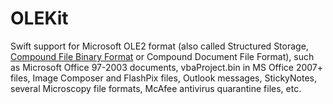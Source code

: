 # OLEKit

Swift support for Microsoft OLE2 format (also called Structured Storage, [Compound File Binary Format](https://en.wikipedia.org/wiki/Compound_File_Binary_Format) or Compound Document File Format), such as Microsoft Office 97-2003 documents, vbaProject.bin in MS Office 2007+ files, Image Composer and FlashPix files, Outlook messages, StickyNotes, several Microscopy file formats, McAfee antivirus quarantine files, etc.

